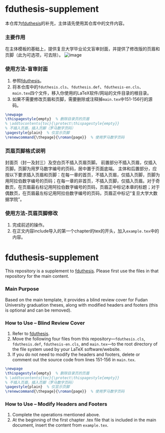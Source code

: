 # fduthesis-supplement

本仓库为[fduthesis]([https://zhuanlan.zhihu.com/p/654414894](https://github.com/stone-zeng/fduthesis))的补充，主体请先使用其仓库中的文件内容。

### 主要作用

在主体模板的基础上，提供复旦大学毕业论文盲审封面，并提供了修改版的页眉和页脚（此为可选项，可去除）。
![image](https://github.com/user-attachments/assets/fe4d9cd3-a64a-49c6-8b36-c277284cab52)

### 使用方法-盲审封面

1. 参照[fduthesis]([https://zhuanlan.zhihu.com/p/654414894](https://github.com/stone-zeng/fduthesis))。
2. 将本仓库中的`fduthesis.cls`、`fduthesis.def`、`fduthesis-en.cls`、`main.tex`四个文件，移入你使用的LaTeX软件/网站的文件目录的根目录。
3. 如果不需要修改页眉和页脚，需要删除或注释掉`main.tex`中151-156行的源码。
  ```latex
  \newpage
  \thispagestyle{empty}  % 删除目录页的页眉
  % \addtocontents{toc}{\protect\thispagestyle{empty}}
  % 不插入页眉，插入页脚（罗马数字页码）
  \pagestyle{plain}  % 仅显示页脚
  \renewcommand{\thepage}{\roman{page}}  % 使用罗马数字页码
  ```

### 页眉页脚格式说明
封面页（封一及封三）及空白页不插入页眉页脚。
前置部分不插入页眉，仅插入页脚。页脚为用罗马数字编号的页码，居中置于页面底端。 
主体和后置部分，应按以下要求插入页眉和页脚：在每一章的首页，不插入页眉，仅插入页脚，页脚为用阿拉伯数字编号的页码；在每一章的非首页，不插入页脚，仅插入页眉。对于奇数页，在页眉最右标记用阿拉伯数字编号的页码，页眉正中标记本章的标题；对于偶数页，在页眉最左标记用阿拉伯数字编号的页码，页眉正中标记“复旦大学大数据学院”。 

### 使用方法-页眉页脚修改

1. 完成前述的操作。
2. 在正文内容include导入的第一个chapter的tex的开头，加入`example.tex`中的内容。

# fduthesis-supplement

This repository is a supplement to [fduthesis]([https://zhuanlan.zhihu.com/p/654414894](https://github.com/stone-zeng/fduthesis)). Please first use the files in that repository for the main content.

### Main Purpose

Based on the main template, it provides a blind review cover for Fudan University graduation theses, along with modified headers and footers (this is optional and can be removed).

### How to Use – Blind Review Cover

1. Refer to [fduthesis]([https://zhuanlan.zhihu.com/p/654414894](https://github.com/stone-zeng/fduthesis)).
2. Move the following four files from this repository—`fduthesis.cls`, `fduthesis.def`, `fduthesis-en.cls`, and `main.tex`—to the root directory of the file system used by your LaTeX software/website.
3. If you do not need to modify the headers and footers, delete or comment out the source code from lines 151-156 in `main.tex`.
  ```latex
  \newpage
  \thispagestyle{empty}  % 删除目录页的页眉
  % \addtocontents{toc}{\protect\thispagestyle{empty}}
  % 不插入页眉，插入页脚（罗马数字页码）
  \pagestyle{plain}  % 仅显示页脚
  \renewcommand{\thepage}{\roman{page}}  % 使用罗马数字页码
```

### How to Use – Modify Headers and Footers

1. Complete the operations mentioned above.
2. At the beginning of the first chapter .tex file that is included in the main document, insert the content from `example.tex`.
